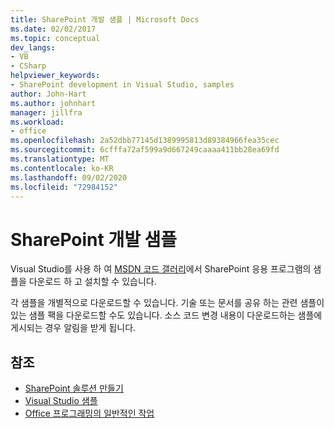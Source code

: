 ```yaml
---
title: SharePoint 개발 샘플 | Microsoft Docs
ms.date: 02/02/2017
ms.topic: conceptual
dev_langs:
- VB
- CSharp
helpviewer_keywords:
- SharePoint development in Visual Studio, samples
author: John-Hart
ms.author: johnhart
manager: jillfra
ms.workload:
- office
ms.openlocfilehash: 2a52dbb77145d1389995813d89384966fea35cec
ms.sourcegitcommit: 6cfffa72af599a9d667249caaaa411bb28ea69fd
ms.translationtype: MT
ms.contentlocale: ko-KR
ms.lasthandoff: 09/02/2020
ms.locfileid: "72984152"
---
```

# <a name="sharepoint-development-samples"></a>SharePoint 개발 샘플
  Visual Studio를 사용 하 여 [MSDN 코드 갤러리](https://code.msdn.microsoft.com/)에서 SharePoint 응용 프로그램의 샘플을 다운로드 하 고 설치할 수 있습니다.

 각 샘플을 개별적으로 다운로드할 수 있습니다. 기술 또는 문서를 공유 하는 관련 샘플이 있는 샘플 팩을 다운로드할 수도 있습니다. 소스 코드 변경 내용이 다운로드하는 샘플에 게시되는 경우 알림을 받게 됩니다.

## <a name="see-also"></a>참조
- [SharePoint 솔루션 만들기](../sharepoint/create-sharepoint-solutions.md)
- [Visual Studio 샘플](https://code.msdn.microsoft.com/vstudio)
- [Office 프로그래밍의 일반적인 작업](../vsto/common-tasks-in-office-programming.md)
